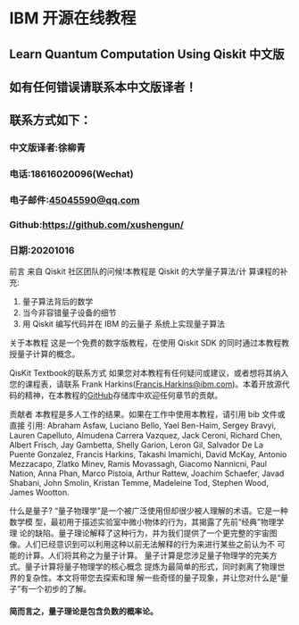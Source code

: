 # IBM 开源在线教程
## Learn Quantum Computation Using Qiskit 中文版

## 如有任何错误请联系本中文版译者！
## 联系方式如下：
### 中文版译者:徐柳青
### 电话:18616020096(Wechat)
### 电子邮件:45045590@qq.com
### Github:https://github.com/xushengun/
### 日期:20201016

前言
来自 Qiskit 社区团队的问候!本教程是 Qiskit 的大学量子算法/计 算课程的补充:
1. 量子算法背后的数学
2. 当今非容错量子设备的细节
3. 用 Qiskit 编写代码并在 IBM 的云量子 系统上实现量子算法

关于本教程
这是一个免费的数字版教程，在使用 Qiskit SDK 的同时通过本教程教授量子计算的概念。

QisKit Textbook的联系方式
如果您对本教程有任何疑问或建议，或者想将其纳入您的课程表，请联系 Frank Harkins(Francis.Harkins@ibm.com)。本着开放源代码的精神，在本教程的[GitHub](https://github.com/qiskit-community/qiskit-textbook)存储库中欢迎任何章节的贡献。

贡献者
本教程是多人工作的结果。如果在工作中使用本教程，请引用 bib 文件或直接 引用:
Abraham Asfaw, Luciano Bello, Yael Ben-Haim, Sergey Bravyi, Lauren Capelluto, Almudena Carrera Vazquez, Jack Ceroni, Richard Chen, Albert Frisch, Jay Gambetta, Shelly Garion, Leron Gil, Salvador De La Puente Gonzalez, Francis Harkins, Takashi Imamichi, David McKay, Antonio Mezzacapo, Zlatko Minev, Ramis Movassagh, Giacomo Nannicni, Paul Nation, Anna Phan, Marco Pistoia, Arthur Rattew, Joachim Schaefer, Javad Shabani, John Smolin, Kristan Temme, Madeleine Tod, Stephen Wood, James Wootton.

什么是量子?
“量子物理学”是一个被广泛使用但却很少被人理解的术语。它是一种数学模 型，最初用于描述实验室中微小物体的行为，其揭露了先前“经典”物理学理
论的缺陷。量子理论解释了这种行为，并为我们提供了一个更完整的宇宙图
像。人们已经意识到可以利用这种以前无法解释的行为来进行某些之前认为不
可能的计算。人们将其称之为量子计算。
量子计算是您涉足量子物理学的完美方式。量子计算将量子物理学的核心概念 提炼为最简单的形式，同时剥离了物理世界的复杂性。本文将带您去探索和理
解一些奇怪的量子现象，并让您对什么是“量子”有一个初步的了解。

#### 简而言之，量子理论是包含负数的概率论。
